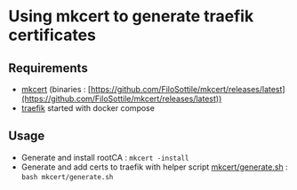 # Using mkcert to generate traefik certificates

## Requirements

* [mkcert](https://github.com/FiloSottile/mkcert#mkcert) (binaries : [https://github.com/FiloSottile/mkcert/releases/latest](https://github.com/FiloSottile/mkcert/releases/latest))
* [traefik](README.md) started with docker compose

## Usage

* Generate and install rootCA : `mkcert -install`
* Generate and add certs to traefik with helper script [mkcert/generate.sh](mkcert/generate.sh) : `bash mkcert/generate.sh`
